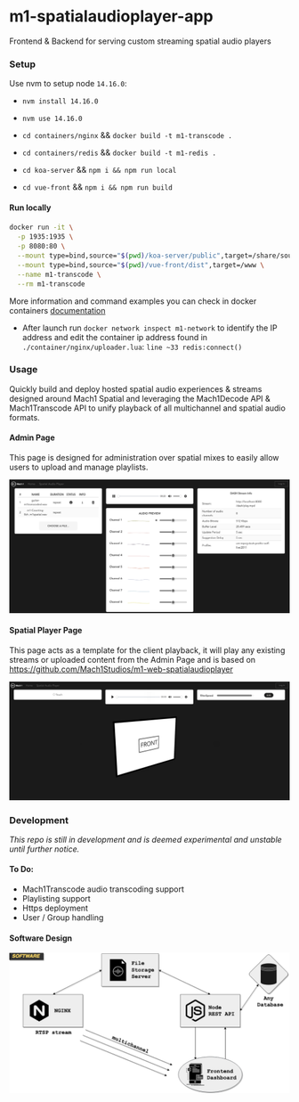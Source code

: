 # m1-spatialaudioplayer-app

Frontend & Backend for serving custom streaming spatial audio players

### Setup

Use nvm to setup node `14.16.0`:

-   `nvm install 14.16.0`
-   `nvm use 14.16.0`

-   `cd containers/nginx` && `docker build -t m1-transcode .`
-   `cd containers/redis` && `docker build -t m1-redis .`
-   `cd koa-server` && `npm i && npm run local`
-   `cd vue-front` && `npm i && npm run build`

#### Run locally

```sh
docker run -it \
  -p 1935:1935 \
  -p 8080:80 \
  --mount type=bind,source="$(pwd)/koa-server/public",target=/share/sound \
  --mount type=bind,source="$(pwd)/vue-front/dist",target=/www \
  --name m1-transcode \
  --rm m1-transcode
```

More information and command examples you can check in docker containers [documentation](./containers/README.md)

- After launch run `docker network inspect m1-network` to identify the IP address and edit the container ip address found in `./container/nginx/uploader.lua`: `line ~33 redis:connect()`

### Usage

Quickly build and deploy hosted spatial audio experiences & streams designed around Mach1 Spatial and leveraging the Mach1Decode API & Mach1Transcode API to unify playback of all multichannel and spatial audio formats.

#### Admin Page

This page is designed for administration over spatial mixes to easily allow users to upload and manage playlists.

![Admin Page](.README/admin-page.png)

#### Spatial Player Page

This page acts as a template for the client playback, it will play any existing streams or uploaded content from the Admin Page and is based on <https://github.com/Mach1Studios/m1-web-spatialaudioplayer>

![Spatial Player Page](.README/spatial-player-page.png)

### Development

_This repo is still in development and is deemed experimental and unstable until further notice._

#### To Do:

-   Mach1Transcode audio transcoding support
-   Playlisting support
-   Https deployment
-   User / Group handling

#### Software Design

![Software Design](.README/Software.png)
